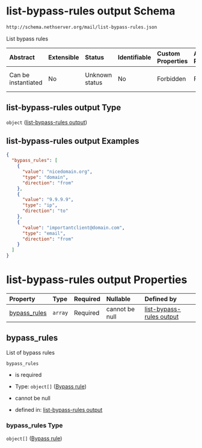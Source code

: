 # list-bypass-rules output Schema

```txt
http://schema.nethserver.org/mail/list-bypass-rules.json
```

List bypass rules

| Abstract            | Extensible | Status         | Identifiable | Custom Properties | Additional Properties | Access Restrictions | Defined In                                                                   |
| :------------------ | :--------- | :------------- | :----------- | :---------------- | :-------------------- | :------------------ | :--------------------------------------------------------------------------- |
| Can be instantiated | No         | Unknown status | No           | Forbidden         | Forbidden             | none                | [list-bypass-rules.json](mail/list-bypass-rules.json "open original schema") |

## list-bypass-rules output Type

`object` ([list-bypass-rules output](list-bypass-rules.md))

## list-bypass-rules output Examples

```json
{
  "bypass_rules": [
    {
      "value": "nicedomain.org",
      "type": "domain",
      "direction": "from"
    },
    {
      "value": "9.9.9.9",
      "type": "ip",
      "direction": "to"
    },
    {
      "value": "importantclient@domain.com",
      "type": "email",
      "direction": "from"
    }
  ]
}
```

# list-bypass-rules output Properties

| Property                       | Type    | Required | Nullable       | Defined by                                                                                                                                |
| :----------------------------- | :------ | :------- | :------------- | :---------------------------------------------------------------------------------------------------------------------------------------- |
| [bypass\_rules](#bypass_rules) | `array` | Required | cannot be null | [list-bypass-rules output](mail-defs-bypass-rules.md "http://schema.nethserver.org/mail/list-bypass-rules.json#/properties/bypass_rules") |

## bypass\_rules

List of bypass rules

`bypass_rules`

*   is required

*   Type: `object[]` ([Bypass rule](mail-defs-bypass-rule.md))

*   cannot be null

*   defined in: [list-bypass-rules output](mail-defs-bypass-rules.md "http://schema.nethserver.org/mail/list-bypass-rules.json#/properties/bypass_rules")

### bypass\_rules Type

`object[]` ([Bypass rule](mail-defs-bypass-rule.md))
